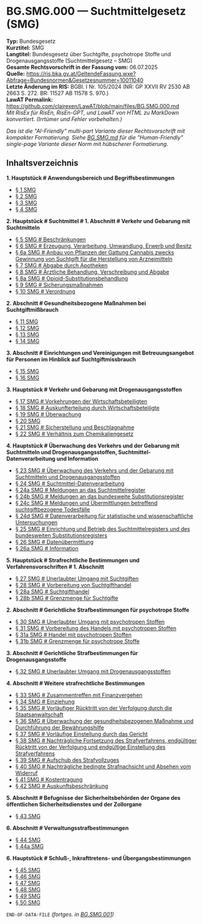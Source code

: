# BG.SMG.000 — Suchtmittelgesetz (SMG)
**Typ:** Bundesgesetz  
**Kurztitel:** SMG  
**Langtitel:** Bundesgesetz über Suchtgifte, psychotrope Stoffe und Drogenausgangsstoffe (Suchtmittelgesetz – SMG)  
**Gesamte Rechtsvorschrift in der Fassung vom:** 06.07.2025  
**Quelle:** https://ris.bka.gv.at/GeltendeFassung.wxe?Abfrage=Bundesnormen&Gesetzesnummer=10011040  
**Letzte Änderung im RIS:** BGBl. I Nr. 105/2024 (NR: GP XXVII RV 2530 AB 2663 S. 272. BR: 11527 AB 11578 S. 970.)  
**LawAT Permalink:** https://github.com/clairexen/LawAT/blob/main/files/BG.SMG.000.md  
*Mit RisEx für RisEn, RisEn-GPT, und LawAT von HTML zu MarkDown konvertiert. (Irrtümer und Fehler vorbehalten.)*

*Das ist die "AI-Friendly" multi-part Variante dieser Rechtsvorschrift mit kompakter Formatierung. Siehe [BG.SMG.md](BG.SMG.md) für die "Human-Friendly" single-page Variante dieser Norm mit hübscherer Formatierung.*

## Inhaltsverzeichnis

**1. Hauptstück # Anwendungsbereich und Begriffsbestimmungen**  
* [§ 1 SMG](BG.SMG.001.md#-1-smg)  
* [§ 2 SMG](BG.SMG.001.md#-2-smg)  
* [§ 3 SMG](BG.SMG.001.md#-3-smg)  
* [§ 4 SMG](BG.SMG.001.md#-4-smg)

**2. Hauptstück # Suchtmittel # 1. Abschnitt # Verkehr und Gebarung mit Suchtmitteln**  
* [§ 5 SMG # Beschränkungen](BG.SMG.001.md#-5-smg--beschränkungen)  
* [§ 6 SMG # Erzeugung, Verarbeitung, Umwandlung, Erwerb und Besitz](BG.SMG.001.md#-6-smg--erzeugung-verarbeitung-umwandlung-erwerb-und-besitz)  
* [§ 6a SMG # Anbau von Pflanzen der Gattung Cannabis zwecks Gewinnung von Suchtgift für die Herstellung von Arzneimitteln](BG.SMG.001.md#-6a-smg--anbau-von-pflanzen-der-gattung-cannabis-zwecks-gewinnung-von-suchtgift-für-die-herstellung-von-arzneimitteln)  
* [§ 7 SMG # Abgabe durch Apotheken](BG.SMG.001.md#-7-smg--abgabe-durch-apotheken)  
* [§ 8 SMG # Ärztliche Behandlung, Verschreibung und Abgabe](BG.SMG.001.md#-8-smg--ärztliche-behandlung-verschreibung-und-abgabe)  
* [§ 8a SMG # Opioid-Substitutionsbehandlung](BG.SMG.001.md#-8a-smg--opioid-substitutionsbehandlung)  
* [§ 9 SMG # Sicherungsmaßnahmen](BG.SMG.001.md#-9-smg--sicherungsmaßnahmen)  
* [§ 10 SMG # Verordnung](BG.SMG.001.md#-10-smg--verordnung)

**2. Abschnitt # Gesundheitsbezogene Maßnahmen bei Suchtgiftmißbrauch**  
* [§ 11 SMG](BG.SMG.002.md#-11-smg)  
* [§ 12 SMG](BG.SMG.002.md#-12-smg)  
* [§ 13 SMG](BG.SMG.002.md#-13-smg)  
* [§ 14 SMG](BG.SMG.002.md#-14-smg)

**3. Abschnitt # Einrichtungen und Vereinigungen mit Betreuungsangebot für Personen im Hinblick auf Suchtgiftmissbrauch**  
* [§ 15 SMG](BG.SMG.002.md#-15-smg)  
* [§ 16 SMG](BG.SMG.002.md#-16-smg)

**3. Hauptstück # Verkehr und Gebarung mit Drogenausgangsstoffen**  
* [§ 17 SMG # Vorkehrungen der Wirtschaftsbeteiligten](BG.SMG.002.md#-17-smg--vorkehrungen-der-wirtschaftsbeteiligten)  
* [§ 18 SMG # Auskunfterteilung durch Wirtschaftsbeteiligte](BG.SMG.002.md#-18-smg--auskunfterteilung-durch-wirtschaftsbeteiligte)  
* [§ 19 SMG # Überwachung](BG.SMG.002.md#-19-smg--überwachung)  
* [§ 20 SMG](BG.SMG.002.md#-20-smg)  
* [§ 21 SMG # Sicherstellung und Beschlagnahme](BG.SMG.002.md#-21-smg--sicherstellung-und-beschlagnahme)  
* [§ 22 SMG # Verhältnis zum Chemikaliengesetz](BG.SMG.002.md#-22-smg--verhältnis-zum-chemikaliengesetz)

**4. Hauptstück # Überwachung des Verkehrs und der Gebarung mit Suchtmitteln und Drogenausgangsstoffen, Suchtmittel-Datenverarbeitung und Information**  
* [§ 23 SMG # Überwachung des Verkehrs und der Gebarung mit Suchtmitteln und Drogenausgangsstoffen](BG.SMG.003.md#-23-smg--überwachung-des-verkehrs-und-der-gebarung-mit-suchtmitteln-und-drogenausgangsstoffen)  
* [§ 24 SMG # Suchtmittel-Datenverarbeitung](BG.SMG.003.md#-24-smg--suchtmittel-datenverarbeitung)  
* [§ 24a SMG # Meldungen an das Suchtmittelregister](BG.SMG.003.md#-24a-smg--meldungen-an-das-suchtmittelregister)  
* [§ 24b SMG # Meldungen an das bundesweite Substitutionsregister](BG.SMG.003.md#-24b-smg--meldungen-an-das-bundesweite-substitutionsregister)  
* [§ 24c SMG # Meldungen und Übermittlungen betreffend suchtgiftbezogene Todesfälle](BG.SMG.003.md#-24c-smg--meldungen-und-übermittlungen-betreffend-suchtgiftbezogene-todesfälle)  
* [§ 24d SMG # Datenverarbeitung für statistische und wissenschaftliche Untersuchungen](BG.SMG.003.md#-24d-smg--datenverarbeitung-für-statistische-und-wissenschaftliche-untersuchungen)  
* [§ 25 SMG # Einrichtung und Betrieb des Suchtmittelregisters und des bundesweiten Substitutionsregisters](BG.SMG.003.md#-25-smg--einrichtung-und-betrieb-des-suchtmittelregisters-und-des-bundesweiten-substitutionsregisters)  
* [§ 26 SMG # Datenübermittlung](BG.SMG.003.md#-26-smg--datenübermittlung)  
* [§ 26a SMG # Information](BG.SMG.003.md#-26a-smg--information)

**5. Hauptstück # Strafrechtliche Bestimmungen und Verfahrensvorschriften # 1. Abschnitt**  
* [§ 27 SMG # Unerlaubter Umgang mit Suchtgiften](BG.SMG.004.md#-27-smg--unerlaubter-umgang-mit-suchtgiften)  
* [§ 28 SMG # Vorbereitung von Suchtgifthandel](BG.SMG.004.md#-28-smg--vorbereitung-von-suchtgifthandel)  
* [§ 28a SMG # Suchtgifthandel](BG.SMG.004.md#-28a-smg--suchtgifthandel)  
* [§ 28b SMG # Grenzmenge für Suchtgifte](BG.SMG.004.md#-28b-smg--grenzmenge-für-suchtgifte)

**2. Abschnitt # Gerichtliche Strafbestimmungen für psychotrope Stoffe**  
* [§ 30 SMG # Unerlaubter Umgang mit psychotropen Stoffen](BG.SMG.004.md#-30-smg--unerlaubter-umgang-mit-psychotropen-stoffen)  
* [§ 31 SMG # Vorbereitung des Handels mit psychotropen Stoffen](BG.SMG.004.md#-31-smg--vorbereitung-des-handels-mit-psychotropen-stoffen)  
* [§ 31a SMG # Handel mit psychotropen Stoffen](BG.SMG.004.md#-31a-smg--handel-mit-psychotropen-stoffen)  
* [§ 31b SMG # Grenzmenge für psychotrope Stoffe](BG.SMG.004.md#-31b-smg--grenzmenge-für-psychotrope-stoffe)

**3. Abschnitt # Gerichtliche Strafbestimmungen für Drogenausgangsstoffe**  
* [§ 32 SMG # Unerlaubter Umgang mit Drogenausgangsstoffen](BG.SMG.004.md#-32-smg--unerlaubter-umgang-mit-drogenausgangsstoffen)

**4. Abschnitt # Weitere strafrechtliche Bestimmungen**  
* [§ 33 SMG # Zusammentreffen mit Finanzvergehen](BG.SMG.004.md#-33-smg--zusammentreffen-mit-finanzvergehen)  
* [§ 34 SMG # Einziehung](BG.SMG.004.md#-34-smg--einziehung)  
* [§ 35 SMG # Vorläufiger Rücktritt von der Verfolgung durch die Staatsanwaltschaft](BG.SMG.004.md#-35-smg--vorläufiger-rücktritt-von-der-verfolgung-durch-die-staatsanwaltschaft)  
* [§ 36 SMG # Überwachung der gesundheitsbezogenen Maßnahme und Durchführung der Bewährungshilfe](BG.SMG.004.md#-36-smg--überwachung-der-gesundheitsbezogenen-maßnahme-und-durchführung-der-bewährungshilfe)  
* [§ 37 SMG # Vorläufige Einstellung durch das Gericht](BG.SMG.004.md#-37-smg--vorläufige-einstellung-durch-das-gericht)  
* [§ 38 SMG # Nachträgliche Fortsetzung des Strafverfahrens, endgültiger Rücktritt von der Verfolgung und endgültige Einstellung des Strafverfahrens](BG.SMG.004.md#-38-smg--nachträgliche-fortsetzung-des-strafverfahrens-endgültiger-rücktritt-von-der-verfolgung-und-endgültige-einstellung-des-strafverfahrens)  
* [§ 39 SMG # Aufschub des Strafvollzuges](BG.SMG.004.md#-39-smg--aufschub-des-strafvollzuges)  
* [§ 40 SMG # Nachträgliche bedingte Strafnachsicht und Absehen vom Widerruf](BG.SMG.004.md#-40-smg--nachträgliche-bedingte-strafnachsicht-und-absehen-vom-widerruf)  
* [§ 41 SMG # Kostentragung](BG.SMG.004.md#-41-smg--kostentragung)  
* [§ 42 SMG # Auskunftsbeschränkung](BG.SMG.004.md#-42-smg--auskunftsbeschränkung)

**5. Abschnitt # Befugnisse der Sicherheitsbehörden der Organe des öffentlichen Sicherheitsdienstes und der Zollorgane**  
* [§ 43 SMG](BG.SMG.005.md#-43-smg)

**6. Abschnitt # Verwaltungsstrafbestimmungen**  
* [§ 44 SMG](BG.SMG.005.md#-44-smg)  
* [§ 44a SMG](BG.SMG.005.md#-44a-smg)

**6. Hauptstück # Schluß-, Inkrafttretens- und Übergangsbestimmungen**  
* [§ 45 SMG](BG.SMG.005.md#-45-smg)  
* [§ 46 SMG](BG.SMG.005.md#-46-smg)  
* [§ 47 SMG](BG.SMG.005.md#-47-smg)  
* [§ 48 SMG](BG.SMG.005.md#-48-smg)  
* [§ 49 SMG](BG.SMG.005.md#-49-smg)  
* [§ 50 SMG](BG.SMG.005.md#-50-smg)

`END-OF-DATA-FILE` *(fortges. in [BG.SMG.001](BG.SMG.001.md))*
